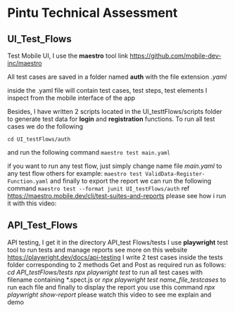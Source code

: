 # Pintu Technical Assessment

## UI_Test_Flows

Test Mobile UI, I use the **maestro** tool
link https://github.com/mobile-dev-inc/maestro

All test cases are saved in a folder named **auth** with the file extension _.yaml_

inside the .yaml file will contain test cases, test steps, test elements I inspect from the mobile interface of the app

Besides, I have written 2 scripts located in the UI_testtFlows/scripts folder to generate test data for **login** and **registration** functions.
To run all test cases we do the following

`cd UI_testFlows/auth`

and run the following command `maestro test main.yaml`

if you want to run any test flow, just simply change name file _main.yaml_ to any test flow others
for example: `maestro test ValidData-Register-Function.yaml`
and finally to export the report we can run the following command
```maestro test --format junit UI_testFlows/auth``` ref https://maestro.mobile.dev/cli/test-suites-and-reports
please see how i run it with this video: 


## API_Test_Flows

API testing, I get it in the directory API_test Flows/tests
I use **playwright** test tool to run tests and manage reports see more on this website https://playwright.dev/docs/api-testing
I write 2 test cases inside the tests folder corresponding to 2 methods Get and Post as required
run as follows:
_cd API_testFlows/tests_
_npx playwright test_ to run all test cases with filename containing *.spect.js
or _npx playwright test name_file_testcases_ to run each file
and finally to display the report
you use this command _npx playwright show-report_
please watch this video to see me explain and demo

